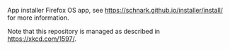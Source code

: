 App installer Firefox OS app, see https://schnark.github.io/installer/install/ for more information.

Note that this repository is managed as described in https://xkcd.com/1597/.


